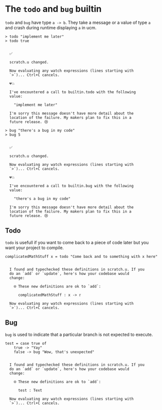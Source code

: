 # The `todo` and `bug` builtin

`todo` and `bug` have type `a -> b`. They take a message or a value of type `a` and crash during runtime displaying `a` in ucm.
```unison
> todo "implement me later"
> todo true
```

```ucm

  ✅
  
  scratch.u changed.
   
  Now evaluating any watch expressions (lines starting with
  `>`)... Ctrl+C cancels.

  💔💥
  
  I've encountered a call to builtin.todo with the following
  value:
  
    "implement me later"
  
  I'm sorry this message doesn't have more detail about the
  location of the failure. My makers plan to fix this in a
  future release. 😢

```
```unison
> bug "there's a bug in my code"
> bug 5
```

```ucm

  ✅
  
  scratch.u changed.
   
  Now evaluating any watch expressions (lines starting with
  `>`)... Ctrl+C cancels.

  💔💥
  
  I've encountered a call to builtin.bug with the following
  value:
  
    "there's a bug in my code"
  
  I'm sorry this message doesn't have more detail about the
  location of the failure. My makers plan to fix this in a
  future release. 😢

```
## Todo
`todo` is usefull if you want to come back to a piece of code later but you want your project to compile.
```unison
complicatedMathStuff x = todo "Come back and to something with x here"
```

```ucm

  I found and typechecked these definitions in scratch.u. If you
  do an `add` or `update`, here's how your codebase would
  change:
  
    ⍟ These new definitions are ok to `add`:
    
      complicatedMathStuff : x -> 𝕣
   
  Now evaluating any watch expressions (lines starting with
  `>`)... Ctrl+C cancels.

```
## Bug
`bug` is used to indicate that a particular branch is not expected to execute.
```unison
test = case true of
    true -> "Yay"
    false -> bug "Wow, that's unexpected"
```

```ucm

  I found and typechecked these definitions in scratch.u. If you
  do an `add` or `update`, here's how your codebase would
  change:
  
    ⍟ These new definitions are ok to `add`:
    
      test : Text
   
  Now evaluating any watch expressions (lines starting with
  `>`)... Ctrl+C cancels.

```
